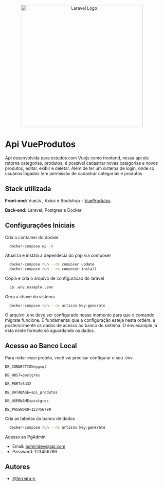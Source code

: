 <p align="center"><a href="https://laravel.com" target="_blank"><img src="https://raw.githubusercontent.com/laravel/art/master/logo-lockup/5%20SVG/2%20CMYK/1%20Full%20Color/laravel-logolockup-cmyk-red.svg" width="400" alt="Laravel Logo"></a></p>

# Api VueProdutos

Api desenvolvida para estudos com Vuejs como frontend,
nessa api ela retorna categorias, produtos, é possível cadastrar 
novas categorias e novos produtos, editar, exibir e deletar. Além de ter um sistema de 
login, onde só usuários logados tem permissão de cadastrar categorias e produtos.


## Stack utilizada

**Front-end:** VueJs , Axios e Bootstrap - [VueProdutos](https://github.com/ferreira-jr/vueprodutos)

**Back-end:** Laravel, Postgres e Docker


## Configurações Iniciais

Cria o container do docker

```bash
  docker-compose up -d
```
Atualiza e instala a dependecia do php via composer

```bash
  docker-compose run --rm composer update
  docker-compose run --rm composer install
```
Copia e cria o arquivo de configuracao do laravel 
```bash
  cp .env.example .env
```
Gera a chave do sistema
```bash
  docker-compose run --rm artisan key:generate
```
O arquivo .env deve ser configurado nesse momento para que o comando migrate funcione.
É fundamental que a configuração esteja nesta ordem.
e posteriormente os dados de acesso ao banco do sistema. O env.example já esta neste formato só
aguardando os dados.
## Acesso ao Banco Local

Para rodar esse projeto, você vai precisar configurar o seu .env

`DB_CONNECTION=pgsql`

`DB_HOST=postgres`

`DB_PORT=5432`

`DB_DATABASE=api_produtos`

`DB_USERNAME=postgres`

`DB_PASSWORD=123456789`

Cria as tabelas do banco de dados
```bash
  docker-compose run --rm artisan key:generate
```


Acesso ao PgAdmin
- Email: admindev@api.com
- Password: 123456789
## Autores

- [@ferreira-jr](https://github.com/ferreira-jr)

